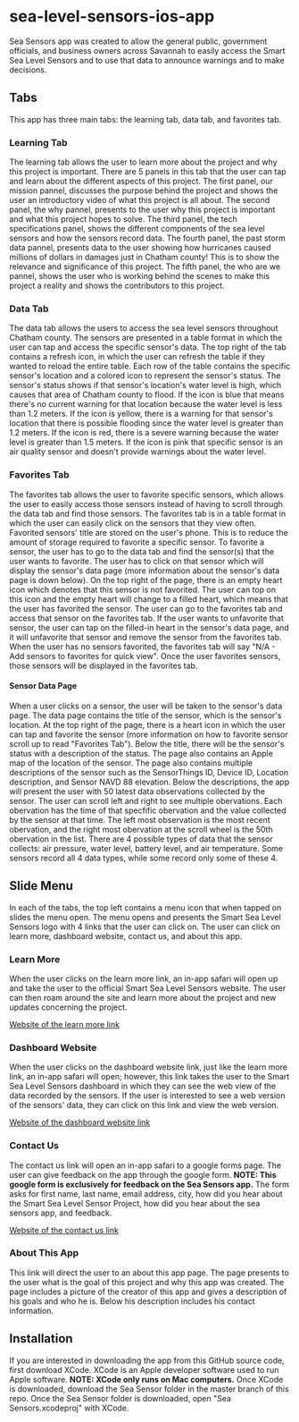 # sea-level-sensors-ios-app
Sea Sensors app was created to allow the general public, government officials, and business owners across Savannah to easily access the Smart Sea Level Sensors and to use that data to announce warnings and to make decisions.

## Tabs
This app has three main tabs: the learning tab, data tab, and favorites tab.

### Learning Tab
The learning tab allows the user to learn more about the project and why this project is important. There are 5 panels in this tab that the user can tap and learn about the different aspects of this project. The first panel, our mission pannel, discusses the purpose behind the project and shows the user an introductory video of what this project is all about. The second panel, the why pannel, presents to the user why this project is important and what this project hopes to solve. The third panel, the tech specifications panel, shows the different components of the sea level sensors and how the sensors record data. The fourth panel, the past storm data pannel, presents data to the user showing how hurricanes caused millions of dollars in damages just in Chatham county! This is to show the relevance and significance of this project. The fifth panel, the who are we pannel, shows the user who is working behind the scenes to make this project a reality and shows the contributors to this project.

### Data Tab
The data tab allows the users to access the sea level sensors throughout Chatham county. The sensors are presented in a table format in which the user can tap and access the specific sensor's data. The top right of the tab contains a refresh icon, in which the user can refresh the table if they wanted to reload the entire table. Each row of the table contains the specific sensor's location and a colored icon to represent the sensor's status. The sensor's status shows if that sensor's location's water level is high, which causes that area of Chatham county to flood. If the icon is blue that means there's no current warning for that location because the water level is less than 1.2 meters. If the icon is yellow, there is a warning for that sensor's location that there is possible flooding since the water level is greater than 1.2 meters. If the icon is red, there is a severe warning because the water level is greater than 1.5 meters. If the icon is pink that specific sensor is an air quality sensor and doesn't provide warnings about the water level.

### Favorites Tab
The favorites tab allows the user to favorite specific sensors, which allows the user to easily access those sensors instead of having to scroll through the data tab and find those sensors. The favorites tab is in a table format in which the user can easily click on the sensors that they view often. Favorited sensors' title are stored on the user's phone. This is to reduce the amount of storage required to favorite a specific sensor. To favorite a sensor, the user has to go to the data tab and find the sensor(s) that the user wants to favorite. The user has to click on that sensor which will display the sensor's data page (more information about the sensor's data page is down below). On the top right of the page, there is an empty heart icon which denotes that this sensor is not favorited. The user can top on this icon and the empty heart will change to a filled heart, which means that the user has favorited the sensor. The user can go to the favorites tab and access that sensor on the favorites tab. If the user wants to unfavorite that sensor, the user can tap on the filled-in heart in the sensor's data page, and it will unfavorite that sensor and remove the sensor from the favorites tab.
When the user has no sensors favorited, the favorites tab will say "N/A - Add sensors to favorites for quick view". Once the user favorites sensors, those sensors will be displayed in the favorites tab.

#### Sensor Data Page
When a user clicks on a sensor, the user will be taken to the sensor's data page. The data page contains the title of the sensor, which is the sensor's location. At the top right of the page, there is a heart icon in which the user can tap and favorite the sensor (more information on how to favorite sensor scroll up to read "Favorites Tab"). Below the title, there will be the sensor's status with a description of the status. The page also contains an Apple map of the location of the sensor. The page also contains multiple descriptions of the sensor such as the SensorThings ID, Device ID, Location description, and Sensor NAVD 88 elevation. Below the descriptions, the app will present the user with 50 latest data observations collected by the sensor. The user can scroll left and right to see multiple obervations. Each obervation has the time of that specfific obervation and the value collected by the sensor at that time. The left most observation is the most recent obervation, and the right most obervation at the scroll wheel is the 50th obervation in the list. There are 4 possible types of data that the sensor collects: air pressure, water level, battery level, and air temperature. Some sensors record all 4 data types, while some record only some of these 4. 

## Slide Menu
In each of the tabs, the top left contains a menu icon that when tapped on slides the menu open. The menu opens and presents the Smart Sea Level Sensors logo with 4 links that the user can click on. The user can click on learn more, dashboard website, contact us, and about this app.

### Learn More
When the user clicks on the learn more link, an in-app safari will open up and take the user to the official Smart Sea Level Sensors website. The user can then roam around the site and learn more about the project and new updates concerning the project.

[Website of the learn more link](https://www.sealevelsensors.org)

### Dashboard Website
When the user clicks on the dashboard website link, just like the learn more link, an in-app safari will open; however, this link takes the user to the Smart Sea Level Sensors dashboard in which they can see the web view of the data recorded by the sensors. If the user is interested to see a web version of the sensors' data, they can click on this link and view the web version.

[Website of the dashboard website link](https://dashboard.sealevelsensors.org)

### Contact Us
The contact us link will open an in-app safari to a google forms page. The user can give feedback on the app through the google form. **NOTE: This google form is exclusively for feedback on the Sea Sensors app.** The form asks for first name, last name, email address, city, how did you hear about the Smart Sea Level Sensor Project, how did you hear about the sea sensors app, and feedback.

[Website of the contact us link](https://docs.google.com/forms/d/e/1FAIpQLSdNXpt8COeKYSPTg64uU_ML25Hnd-m0DMsX6ziDYeDhAcfFKw/viewform?usp=sf_link)

### About This App
This link will direct the user to an about this app page. The page presents to the user what is the goal of this project and why this app was created. The page includes a picture of the creator of this app and gives a description of his goals and who he is. Below his description includes his contact information.

## Installation
If you are interested in downloading the app from this GitHub source code, first download XCode. XCode is an Apple developer software used to run Apple software. **NOTE: XCode only runs on Mac computers.** Once XCode is downloaded, download the Sea Sensor folder in the master branch of this repo. Once the Sea Sensor folder is downloaded, open "Sea Sensors.xcodeproj" with XCode. 
